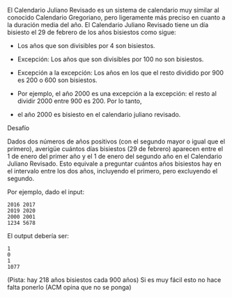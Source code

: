 El Calendario Juliano Revisado es un sistema de calendario muy similar al conocido Calendario Gregoriano, pero 
ligeramente más preciso en cuanto a la duración media del año. El Calendario Juliano Revisado tiene un día bisiesto 
el 29 de febrero de los años bisiestos como sigue:

- Los años que son divisibles por 4 son bisiestos.
- Excepción: Los años que son divisibles por 100 no son bisiestos.
- Excepción a la excepción: Los años en los que el resto dividido por 900 es 200 o 600 son bisiestos.

- Por ejemplo, el año 2000 es una excepción a la excepción: el resto al dividir 2000 entre 900 es 200. Por lo tanto, 
- el año 2000 es bisiesto en el calendario juliano revisado.

Desafío

Dados dos números de años positivos (con el segundo mayor o igual que el primero), averigüe cuántos días bisiestos 
(29 de febrero) aparecen entre el 1 de enero del primer año y el 1 de enero del segundo año en el Calendario Juliano 
Revisado. Esto equivale a preguntar cuántos años bisiestos hay en el intervalo entre los dos años, incluyendo el 
primero, pero excluyendo el segundo.

Por ejemplo, dado el input:
```
2016 2017
2019 2020
2000 2001
1234 5678
```

El output debería ser:
```
1
0
1
1077
```

(Pista: hay 218 años bisiestos cada 900 años) Si es muy fácil esto no hace falta ponerlo (ACM opina que no se ponga)
